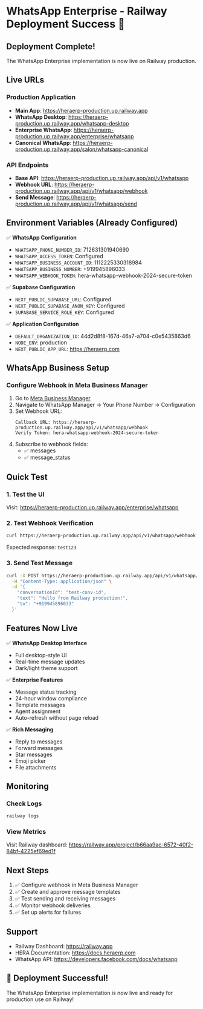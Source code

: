 # WhatsApp Enterprise - Railway Deployment Success 🚀

## Deployment Complete!

The WhatsApp Enterprise implementation is now live on Railway production.

## Live URLs

### Production Application
- **Main App**: https://heraerp-production.up.railway.app
- **WhatsApp Desktop**: https://heraerp-production.up.railway.app/whatsapp-desktop
- **Enterprise WhatsApp**: https://heraerp-production.up.railway.app/enterprise/whatsapp
- **Canonical WhatsApp**: https://heraerp-production.up.railway.app/salon/whatsapp-canonical

### API Endpoints
- **Base API**: https://heraerp-production.up.railway.app/api/v1/whatsapp
- **Webhook URL**: https://heraerp-production.up.railway.app/api/v1/whatsapp/webhook
- **Send Message**: https://heraerp-production.up.railway.app/api/v1/whatsapp/send

## Environment Variables (Already Configured)

✅ **WhatsApp Configuration**
- `WHATSAPP_PHONE_NUMBER_ID`: 712631301940690
- `WHATSAPP_ACCESS_TOKEN`: Configured
- `WHATSAPP_BUSINESS_ACCOUNT_ID`: 1112225330318984
- `WHATSAPP_BUSINESS_NUMBER`: +919945896033
- `WHATSAPP_WEBHOOK_TOKEN`: hera-whatsapp-webhook-2024-secure-token

✅ **Supabase Configuration**
- `NEXT_PUBLIC_SUPABASE_URL`: Configured
- `NEXT_PUBLIC_SUPABASE_ANON_KEY`: Configured
- `SUPABASE_SERVICE_ROLE_KEY`: Configured

✅ **Application Configuration**
- `DEFAULT_ORGANIZATION_ID`: 44d2d8f8-167d-46a7-a704-c0e5435863d6
- `NODE_ENV`: production
- `NEXT_PUBLIC_APP_URL`: https://heraerp.com

## WhatsApp Business Setup

### Configure Webhook in Meta Business Manager

1. Go to [Meta Business Manager](https://business.facebook.com)
2. Navigate to WhatsApp Manager → Your Phone Number → Configuration
3. Set Webhook URL:
   ```
   Callback URL: https://heraerp-production.up.railway.app/api/v1/whatsapp/webhook
   Verify Token: hera-whatsapp-webhook-2024-secure-token
   ```
4. Subscribe to webhook fields:
   - ✅ messages
   - ✅ message_status

## Quick Test

### 1. Test the UI
Visit: https://heraerp-production.up.railway.app/enterprise/whatsapp

### 2. Test Webhook Verification
```bash
curl https://heraerp-production.up.railway.app/api/v1/whatsapp/webhook?hub.mode=subscribe&hub.verify_token=hera-whatsapp-webhook-2024-secure-token&hub.challenge=test123
```

Expected response: `test123`

### 3. Send Test Message
```bash
curl -X POST https://heraerp-production.up.railway.app/api/v1/whatsapp/send \
  -H "Content-Type: application/json" \
  -d '{
    "conversationId": "test-conv-id",
    "text": "Hello from Railway production!",
    "to": "+919945896033"
  }'
```

## Features Now Live

✅ **WhatsApp Desktop Interface**
- Full desktop-style UI
- Real-time message updates
- Dark/light theme support

✅ **Enterprise Features**
- Message status tracking
- 24-hour window compliance
- Template messages
- Agent assignment
- Auto-refresh without page reload

✅ **Rich Messaging**
- Reply to messages
- Forward messages
- Star messages
- Emoji picker
- File attachments

## Monitoring

### Check Logs
```bash
railway logs
```

### View Metrics
Visit Railway dashboard: https://railway.app/project/b66aa9ac-6572-40f2-84bf-4225ef69ed1f

## Next Steps

1. ✅ Configure webhook in Meta Business Manager
2. ✅ Create and approve message templates
3. ✅ Test sending and receiving messages
4. ✅ Monitor webhook deliveries
5. ✅ Set up alerts for failures

## Support

- Railway Dashboard: https://railway.app
- HERA Documentation: https://docs.heraerp.com
- WhatsApp API: https://developers.facebook.com/docs/whatsapp

## 🎉 Deployment Successful!

The WhatsApp Enterprise implementation is now live and ready for production use on Railway!